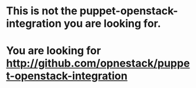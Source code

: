 This is not the puppet-openstack-integration you are looking for.
=================================================================

You are looking for http://github.com/opnestack/puppet-openstack-integration
============================================================================

